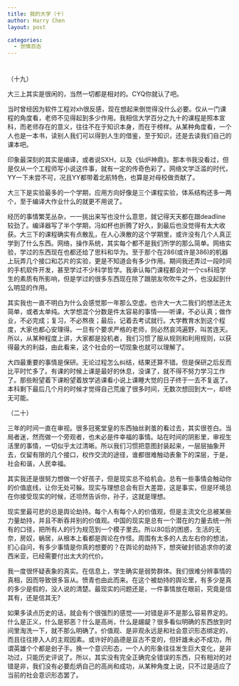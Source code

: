 ```yaml
---
title: 我的大学（十）
author: Harry Chen
layout: post

categories:
  - 世情百态
---
```

# 

（十九）

大三上其实是很闲的，当然一切都是相对的。CYQ你就认了吧。

当时曾经因为软件工程对xh很反感，现在想起来倒觉得没什么必要。仅从一门课程的角度看，老师不见得起到多少作用。我相信大学百分之九十的课程是照本宣科，而老师存在的意义，往往不在于知识本身，而在于榜样。从某种角度看，一个人也是一本书，读别人我们可以得到人生的借鉴，至于知识，还是去读我们自己的课本吧。

印象最深刻的其实是编译，或者说SXH，以及《仙炉神鼎》。那本书我没看过，但是仅从一个工程师写小说这件事，就有一定的传奇色彩了。网络文学泛滥的时代，YY一下未尝不可，况且YY都带着北航特色，也算是对母校做贡献了。

大三下是实验最多的一个学期，应用方向好像是三个课程实验，体系结构还多一两个，至于编译大作业什么的就更不用说了。

经历的事情繁芜丛杂，一一挑出来写也没什么意思，就记得天天都在跟deadline较劲了。编译器写了半个学期，冯如杯也折腾了好久，到最后也没觉得有太大收获。大三下的课程确实有点散乱，在人心涣散的这个学期里，或许没有几个人真正学到了什么东西。网络，操作系统，其实每个都不是我们所学的那么简单。网络实验，学过的东西现在也都还给了思科和华为。至于那个在286(或许是386)的机器上玩弄几个接口和芯片的实验，更是不知道会有多少作用。期间我还弄过一段时间的手机软件开发，甚至学过不少科学哲学。我承认每门课程都会对一个cs科班学生的素质有所影响，但是学过的很多东西现在除了跟朋友吹吹牛之外，也没起到什么明显的作用。

其实我也一直不明白为什么会感觉那一年那么空虚。也许大一大二我们的想法还太简单，或者太单纯。大学想混个分数是件太容易的事情——听课，不必认真；做作业，不必完成；复习，不必熬夜；最后，记着去考试就行。大学教育水到这个程度，大家也都心安理得。一旦有个要求严格的老师，则必然哀鸿遍野，叫苦连天。所以，从某种程度上讲，大家都是投机者，我们习惯了服从规则和利用规则，以获得最大的利益，由此看来，这个社会的一切现象也就可以理解了。

大四最重要的事情是保研。无论过程怎么纠结，结果还算不错。但是保研之后反而比平时忙多了。有课的时候上课是最好的休息，没课了，就不得不努力学习工作了。那些盼望着下课盼望着放学逃课看小说上课睡大觉的日子终于一去不复返了。本科剩下最后几个月的时候才觉得自己荒废了很多时间，无数次想回到大一，却终无可能。

（二十）

三年的时间一直在审视。很多冠冕堂皇的东西抽丝剥茧的看过去，其实很苍白。当局者迷，然而做一个旁观者，也未必是件幸福的事情。站在时间的阴影里，审视生活里的事情，一切似乎太过清晰。所以我们习惯把意图封装起来，一层层抽象开去，仅留有限的几个接口，权作交流的途径，谁都很难触动表象下的深层，于是，社会和谐，人民幸福。

其实我还是很努力想做一个好孩子，但是现实总不给机会。总有一些事情会触动你的价值底线，让你无处可躲。现实与理想总会有巨大差距，这是事实，但是环境总在你接受现实的时候，还坦然告诉你，孙子，这就是理想。

现实里最可悲的总是舆论劫持。每个人有每个人的价值观，但是主流文化总被某些力量劫持，并且不断吞并别的价值观。中国的现实是总有一个潜在的力量去统一所有的口径，把所有人的行为规范到一个模子里去。所以80后的困惑，生活的无奈，房奴，蜗居，从根本上看都是舆论在作怪。周围有太多的人去左右你的想法，扪心自问，有多少事情是你真的想要的？在舆论的劫持下，想突破封锁追求你的波西米亚，已经需要付出太大的代价。

我一度很怀疑表象的真实。在信息上，学生确实是弱势群体。我们很难分辨事情的真相，因而导致很多盲从。愤青也由此而来。在这个被劫持的舆论里，有多少是真的多少是假的，没人说的清楚。最现实的问题还是，一件事情放在眼前，究竟是信其有，还是信其无?

如果多读点历史的话，就会有个很强烈的感觉——对错是非不是那么容易界定的。什么是正义，什么是邪恶？什么是高尚，什么是龌龊？很多看似明确的东西放到时间里淘洗一下，就不那么明确了。价值观、是非观永远是和社会意识形态绑定的，而且往往掺入人的主观因素。或许好的品德是亘古不变的，但奸雄未必不成功，所谓英雄个个都是刽子手。换一个意识形态，一个人的形象往往发生巨大变化，是非功过，只能历史评说了。所以，其实没有完全正确完全错误的东西，只有相对的对错是非，我们没有必要彪炳自己的高尚和成功，从某种角度上说，只不过是适应了当前的社会意识形态罢了。
